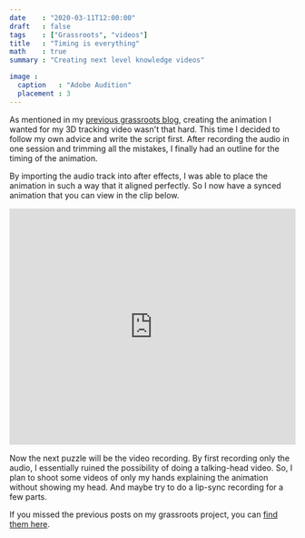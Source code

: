 ```yaml
---
date    : "2020-03-11T12:00:00"
draft   : false
tags    : ["Grassroots", "videos"]
title   : "Timing is everything"
math    : true
summary : "Creating next level knowledge videos"

image :
  caption   : "Adobe Audition"
  placement : 3
---
```


As mentioned in my [previous grassroots blog](http://www.klinkenberg.amsterdam/post/gr_2019_blog_2/), creating the animation I wanted for my 3D tracking video wasn't that hard. This time I decided to follow my own advice and write the script first. After recording the audio in one session and trimming all the mistakes, I finally had an outline for the timing of the animation.

By importing the audio track into after effects, I was able to place the animation in such a way that it aligned perfectly. So I now have a synced animation that you can view in the clip below.

<div style="margin:15px 0 15px 0;">
<iframe width="100%" height="415" src="https://www.youtube.com/embed/SN2aH8iyiVw?start=29" frameborder="0" allow="accelerometer; autoplay; encrypted-media; gyroscope; picture-in-picture" allowfullscreen></iframe>
</div>

Now the next puzzle will be the video recording. By first recording only the audio, I essentially ruined the possibility of doing a talking-head video. So, I plan to shoot some videos of only my hands explaining the animation without showing my head. And maybe try to do a lip-sync recording for a few parts.

If you missed the previous posts on my grassroots project, you can [find them here](http://www.klinkenberg.amsterdam/post/gr_2019_blog_1/).